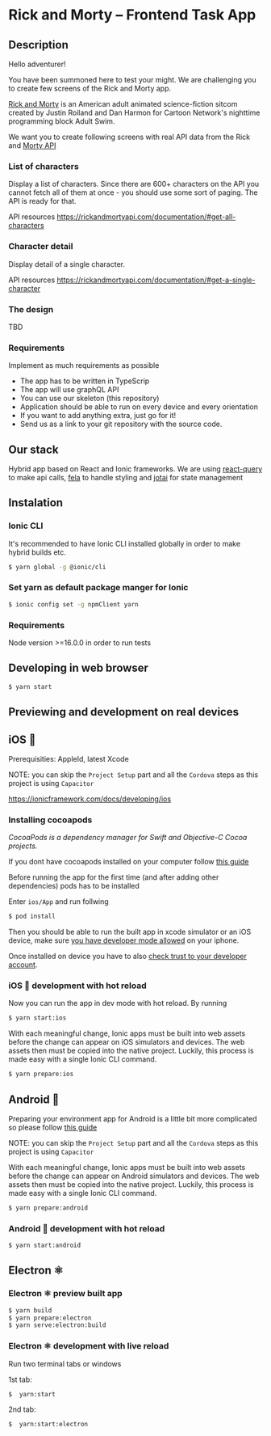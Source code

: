 # Rick and Morty – Frontend Task App
## Description
Hello adventurer! 

You have been summoned here to test your might. We are challenging you to create few screens of the Rick and Morty app.

[Rick and Morty](https://en.wikipedia.org/wiki/Rick_and_Morty) is an American adult animated science-fiction sitcom created by Justin Roiland and Dan Harmon for Cartoon Network's nighttime programming block Adult Swim.

We want you to create following screens with real API data from the Rick and [Morty API](https://rickandmortyapi.com/documentation)

### List of characters
Display a list of characters. Since there are 600+ characters on the API you cannot fetch all of them at once - you should use some sort of paging. The API is ready for that.

API resources
https://rickandmortyapi.com/documentation/#get-all-characters

### Character detail
Display detail of a single character. 

API resources
https://rickandmortyapi.com/documentation/#get-a-single-character

### The design 
TBD

### Requirements
Implement as much requirements as possible

* The app has to be written in TypeScrip
* The app will use graphQL API
* You can use our skeleton (this repository)
* Application should be able to run on every device and every orientation
* If you want to add anything extra, just go for it!
* Send us as a link to your git repository with the source code.

## Our stack

Hybrid app based on React and Ionic frameworks.
We are using [react-query](https://tanstack.com/query/latest/docs/react/overview) to make api calls, [fela](https://github.com/robinweser/fela) to handle styling
and [jotai](https://jotai.org/) for state management

## Instalation

### Ionic CLI

It's recommended to have Ionic CLI installed globally in order to make hybrid builds etc.

```bash
$ yarn global -g @ionic/cli
```

### Set yarn as default package manger for Ionic

```bash
$ ionic config set -g npmClient yarn
```

### Requirements

Node version >=16.0.0 in order to run tests

## Developing in web browser

```bash
$ yarn start
```

## Previewing and development on real devices

## iOS 🍏

Prerequisities: AppleId, latest Xcode

NOTE: you can skip the `Project Setup​` part and all the `Cordova` steps as this project is using `Capacitor`

https://ionicframework.com/docs/developing/ios

### Installing cocoapods

_CocoaPods is a dependency manager for Swift and Objective-C Cocoa projects._

If you dont have cocoapods installed on your computer follow [this guide](https://cocoapods.org/)

Before running the app for the first time (and after adding other dependencies) pods has to be installed

Enter `ios/App` and run follwing

```bash
$ pod install
```

Then you should be able to run the built app in xcode simulator or an iOS device, make sure [you have developer mode allowed](https://nerdschalk.com/ios-16-how-to-enable-developer-mode-on-iphone-using-the-settings-app/) on your iphone.

Once installed on device you have to also [check trust to your developer account](https://osxdaily.com/2021/05/07/how-to-trust-an-app-on-iphone-ipad-to-fix-untrusted-developer-message/).

### iOS 🍏 development with hot reload

Now you can run the app in dev mode with hot reload. By running

```bash
$ yarn start:ios
```

With each meaningful change, Ionic apps must be built into web assets before the change can appear on iOS simulators and devices. The web assets then must be copied into the native project. Luckily, this process is made easy with a single Ionic CLI command.

```bash
$ yarn prepare:ios
```

## Android 🤖

Preparing your environment app for Android is a little bit more complicated so please follow [this guide](https://ionicframework.com/docs/developing/android#installing-android-studio)

NOTE: you can skip the `Project Setup​` part and all the `Cordova` steps as this project is using `Capacitor`

With each meaningful change, Ionic apps must be built into web assets before the change can appear on Android simulators and devices. The web assets then must be copied into the native project. Luckily, this process is made easy with a single Ionic CLI command.

```bash
$ yarn prepare:android
```

### Android 🤖 development with hot reload

```bash
$ yarn start:android
```

## Electron ⚛

### Electron ⚛ preview built app

```bash
$ yarn build
$ yarn prepare:electron
$ yarn serve:electron:build
```

### Electron ⚛ development with live reload

Run two terminal tabs or windows

1st tab:

```bash
$  yarn:start
```

2nd tab:

```bash
$  yarn:start:electron
```
